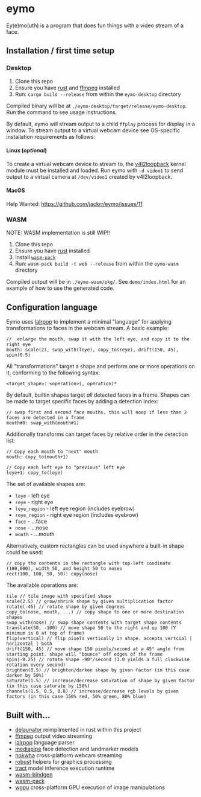 # eymo

Ey(e)mo(uth) is a program that does fun things with a video stream of a face.

## Installation / first time setup

### Desktop

1. Clone this repo
2. Ensure you have [rust](https://www.rust-lang.org/tools/install) and [ffmpeg](https://ffmpeg.org/) installed
3. Run: `cargo build --release` from within the `eymo-desktop` directory

Compiled binary will be at
`./eymo-desktop/target/release/eymo-desktop`. Run the command to see
usage instructions.

By default, eymo will stream output to a child `ffplay` process for
display in a window. To stream output to a virtual webcam device see
OS-specific installation requirements as follows:

#### Linux (*optional*)

To create a virtual webcam device to stream to, the
[v4l2loopback](https://github.com/v4l2loopback/v4l2loopback) kernel
module must be installed and loaded. Run eymo with `-d video1` to send
output to a virtual camera at `/dev/video1` created by v4l2loopback.

#### MacOS

Help Wanted: https://github.com/jackrr/eymo/issues/11

### WASM

NOTE: WASM implementation is still WIP!!

1. Clone this repo
2. Ensure you have [rust](https://www.rust-lang.org/tools/install) installed
3. Install [`wasm-pack`](https://drager.github.io/wasm-pack/installer/)
4. Run: `wasm-pack build -t web --release` from within the `eymo-wasm` directory

Compiled output will be in `./eymo-wasm/pkg/`. See `demo/index.html`
for an example of how to use the generated code.

## Configuration language

Eymo uses [lalrpop](https://github.com/lalrpop/lalrpop) to implement a
minimal "language" for applying transformations to faces in the webcam
stream. A basic example:
```
//  enlarge the mouth, swap it with the left eye, and copy it to the right eye
mouth: scale(2), swap_with(leye), copy_to(reye), drift(150, 45), spin(0.5)
```

All "transformations" target a shape and perform one or more
operations on it, conforming to the following syntax:

```
<target_shape>: <operation>(, operation)*
```


By default, builtin shapes target _all_ detected faces in a
frame. Shapes can be made to target specific faces by adding a
detection index:

```
// swap first and second face mouths. this will noop if less than 2 faces are detected in a frame
mouth#0: swap_with(mouth#1)
```

Additionally transforms can target faces by relative order in the
detection list:

```
// Copy each mouth to "next" mouth
mouth: copy_to(mouth+1)

// Copy each left eye to "previous" left eye
leye+1: copy_to(leye)
```

The set of available shapes are:

- `leye` - left eye
- `reye` - right eye
- `leye_region` - left eye region (includes eyebrow)
- `reye_region` - right eye region (includes eyebrow)
- `face` - ...face
- `nose` - ...nose
- `mouth` - ...mouth

Alternatively, custom rectangles can be used anywhere a built-in shape
could be used:

```
// copy the contents in the rectangle with top-left coodinate (100,000), width 50, and height 50 to noses
rect(100, 100, 50, 50): copy(nose)
```

The available operations are:

```
tile // tile image with specified shape
scale(2.5) // grow/shrink shape by given multiplication factor
rotate(-45) // rotate shape by given degrees
copy_to(nose, mouth, ...) // copy shape to one or more destination shapes
swap_with(nose) // swap shape contents with target shape contents
translate(50, -100) // move shape 50 to the right and up 100 (Y minimum is 0 at top of frame)
flip(vertical) // flip pixels vertically in shape. accepts vertcial | horizontal | both
drift(150, 45) // move shape 150 pixels/second at a 45° angle from starting point. shape will "bounce" off edges of the frame
spin(-0.25) // rotate shape -90°/second (1.0 yields a full clockwise rotation every second)
brighten(0.5) // brighten/darken shape by given factor (in this case darken by 50%)
saturate(1.5) // increase/decrease saturation of shape by given factor (in this case saturate by 150%)
channels(1.5, 0.5, 0.8) // increase/decrease rgb levels by given factors (in this case 150% red, 50% green, 80% blue)
```


## Built with...

- [delaunator](https://github.com/mapbox/delaunator) reimplimented in rust within this project
- [ffmpeg](https://ffmpeg.org/) output video streaming
- [lalrpop](https://github.com/lalrpop/lalrpop) language parser
- [mediapipe](https://ai.google.dev/edge/mediapipe/solutions/vision/face_landmarker) face detection and landmarker models
- [nokwha](https://github.com/l1npengtul/nokhwa) cross-platform webcam streaming
- [robust](https://github.com/georust/robust) helpers for graphics processing
- [tract](http://github.com/sonos/tract) model inference execution runtime
- [wasm-bindgen](https://github.com/wasm-bindgen/wasm-bindgen)
- [wasm-pack](https://drager.github.io/wasm-pack/installer/)
- [wgpu](https://github.com/gfx-rs/wgpu) cross-platform GPU execution of image manipulations

